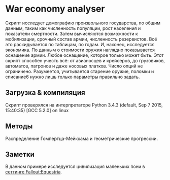 # War economy analyser

Скрипт исследует демографию произвольного государства, по общим данным, таким как численность популяции, рост населения и показатели смертности. Затем вычисляются возможности к мобилизации, срочный состав армии, численность резервистов. Всё это раскидывается по таблицам, по годам. И, наконец, исследуется экономика. По данным о стоимости оружия наглядно показывается оснащение армии. Любое оснащение, которое только может быть. Этот скрипт способен учесть всё: от авианосцев и крейсеров, до грузовиков, автоматов, патронов и даже носовых платков. Число опций не ограничено. Разумеется, учитывается старение оружие, поломки и списание6 нужно лишь только параметры правильно задать.

## Загрузка & компиляция

Скрипт проверялся на интерпретаторе Python 3.4.3 (default, Sep  7 2015, 15:40:35) [GCC 5.2.0] on linux

## Методы

Распределение Гомпертца-Мейкхама и геометрические прогрессии.

## Заметки
В данном примере исследуется цивилизация маленьких пони в [сеттинге Fallout:Equestria](http://falloutequestria.wikia.com/wiki/Fallout:_Equestria_Wiki).
